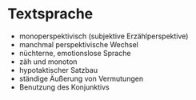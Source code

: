 # Textsprache

- monoperspektivisch (subjektive Erzählperspektive)
- manchmal perspektivische Wechsel
- nüchterne, emotionslose Sprache
- zäh und monoton
- hypotaktischer Satzbau
- ständige Äußerung von Vermutungen
- Benutzung des Konjunktivs
